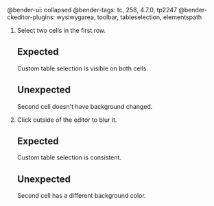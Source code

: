 @bender-ui: collapsed
@bender-tags: tc, 258, 4.7.0, tp2247
@bender-ckeditor-plugins: wysiwygarea, toolbar, tableselection, elementspath

1. Select two cells in the first row.

	## Expected

	Custom table selection is visible on both cells.

	## Unexpected

	Second cell doesn't have background changed.

1. Click outside of the editor to blur it.

	## Expected

	Custom table selection is consistent.

	## Unexpected

	Second cell has a different background color.
